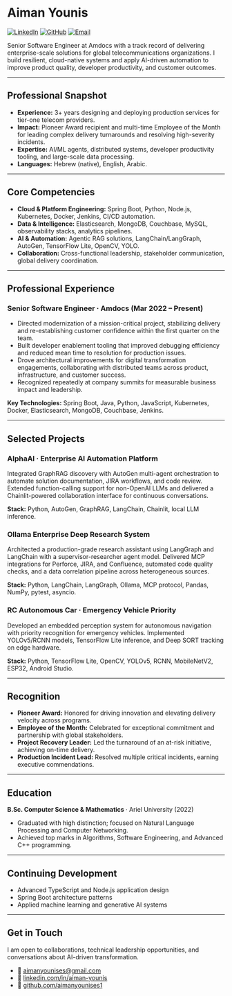 # Aiman Younis

[![LinkedIn](https://img.shields.io/badge/LinkedIn-0077B5?style=flat-square&logo=linkedin&logoColor=white)](https://linkedin.com/in/aimanyounis)
[![GitHub](https://img.shields.io/badge/GitHub-181717?style=flat-square&logo=github&logoColor=white)](https://github.com/aimanyounises1)
[![Email](https://img.shields.io/badge/Email-D14836?style=flat-square&logo=gmail&logoColor=white)](mailto:aimanyounises@gmail.com)

Senior Software Engineer at Amdocs with a track record of delivering enterprise-scale solutions for global telecommunications organizations. I build resilient, cloud-native systems and apply AI-driven automation to improve product quality, developer productivity, and customer outcomes.

---

## Professional Snapshot
- **Experience:** 3+ years designing and deploying production services for tier-one telecom providers.
- **Impact:** Pioneer Award recipient and multi-time Employee of the Month for leading complex delivery turnarounds and resolving high-severity incidents.
- **Expertise:** AI/ML agents, distributed systems, developer productivity tooling, and large-scale data processing.
- **Languages:** Hebrew (native), English, Arabic.

---

## Core Competencies
- **Cloud & Platform Engineering:** Spring Boot, Python, Node.js, Kubernetes, Docker, Jenkins, CI/CD automation.
- **Data & Intelligence:** Elasticsearch, MongoDB, Couchbase, MySQL, observability stacks, analytics pipelines.
- **AI & Automation:** Agentic RAG solutions, LangChain/LangGraph, AutoGen, TensorFlow Lite, OpenCV, YOLO.
- **Collaboration:** Cross-functional leadership, stakeholder communication, global delivery coordination.

---

## Professional Experience
### Senior Software Engineer · Amdocs (Mar 2022 – Present)
- Directed modernization of a mission-critical project, stabilizing delivery and re-establishing customer confidence within the first quarter on the team.
- Built developer enablement tooling that improved debugging efficiency and reduced mean time to resolution for production issues.
- Drove architectural improvements for digital transformation engagements, collaborating with distributed teams across product, infrastructure, and customer success.
- Recognized repeatedly at company summits for measurable business impact and leadership.

**Key Technologies:** Spring Boot, Java, Python, JavaScript, Kubernetes, Docker, Elasticsearch, MongoDB, Couchbase, Jenkins.

---

## Selected Projects
### AlphaAI · Enterprise AI Automation Platform
Integrated GraphRAG discovery with AutoGen multi-agent orchestration to automate solution documentation, JIRA workflows, and code review. Extended function-calling support for non-OpenAI LLMs and delivered a Chainlit-powered collaboration interface for continuous conversations.

**Stack:** Python, AutoGen, GraphRAG, LangChain, Chainlit, local LLM inference.

### Ollama Enterprise Deep Research System
Architected a production-grade research assistant using LangGraph and LangChain with a supervisor-researcher agent model. Delivered MCP integrations for Perforce, JIRA, and Confluence, automated code quality checks, and a data correlation pipeline across heterogeneous sources.

**Stack:** Python, LangChain, LangGraph, Ollama, MCP protocol, Pandas, NumPy, pytest, asyncio.

### RC Autonomous Car · Emergency Vehicle Priority
Developed an embedded perception system for autonomous navigation with priority recognition for emergency vehicles. Implemented YOLOv5/RCNN models, TensorFlow Lite inference, and Deep SORT tracking on edge hardware.

**Stack:** Python, TensorFlow Lite, OpenCV, YOLOv5, RCNN, MobileNetV2, ESP32, Android Studio.

---

## Recognition
- **Pioneer Award:** Honored for driving innovation and elevating delivery velocity across programs.
- **Employee of the Month:** Celebrated for exceptional commitment and partnership with global stakeholders.
- **Project Recovery Leader:** Led the turnaround of an at-risk initiative, achieving on-time delivery.
- **Production Incident Lead:** Resolved multiple critical incidents, earning executive commendations.

---

## Education
**B.Sc. Computer Science & Mathematics** · Ariel University (2022)
- Graduated with high distinction; focused on Natural Language Processing and Computer Networking.
- Achieved top marks in Algorithms, Software Engineering, and Advanced C++ programming.

---

## Continuing Development
- Advanced TypeScript and Node.js application design
- Spring Boot architecture patterns
- Applied machine learning and generative AI systems

---

## Get in Touch
I am open to collaborations, technical leadership opportunities, and conversations about AI-driven transformation.

- 📧 [aimanyounises@gmail.com](mailto:aimanyounises@gmail.com)
- 💼 [linkedin.com/in/aiman-younis](https://linkedin.com/in/aimanyounis)
- 🐙 [github.com/aimanyounises1](https://github.com/aimanyounises1)
